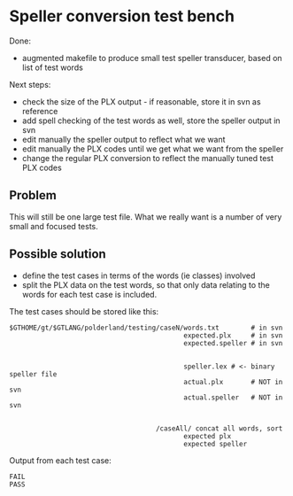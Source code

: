 # Speller conversion test bench


Done:


* augmented makefile to produce small test speller transducer, based on list of
  test words


Next steps:


* check the size of the PLX output - if reasonable, store it in svn as reference
* add spell checking of the test words as well, store the speller output in svn
* edit manually the speller output to reflect what we want
* edit manually the PLX codes until we get what we want from the speller
* change the regular PLX conversion to reflect the manually tuned test PLX codes


## Problem


This will still be one large test file. What we really want is a number of very small and focused tests.


## Possible solution


* define the test cases in terms of the words (ie classes) involved
* split the PLX data on the test words, so that only data relating to the words for each test case is included.


The test cases should be stored like this:


```
$GTHOME/gt/$GTLANG/polderland/testing/caseN/words.txt        # in svn
                                            expected.plx     # in svn
                                            expected.speller # in svn


                                            speller.lex # <- binary speller file
                                            actual.plx       # NOT in svn
                                            actual.speller   # NOT in svn


                                     /caseAll/ concat all words, sort
                                            expected plx
                                            expected speller
```


Output from each test case:


```
FAIL
PASS
```
